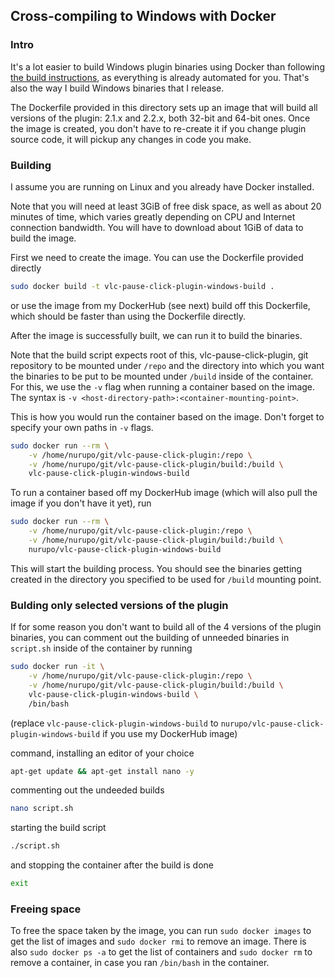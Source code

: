 ## Cross-compiling to Windows with Docker

### Intro

It's a lot easier to build Windows plugin binaries using Docker than following [the build instructions](../BUILD.md), as everything is already automated for you.
That's also the way I build Windows binaries that I release.

The Dockerfile provided in this directory sets up an image that will build all versions of the plugin: 2.1.x and 2.2.x, both 32-bit and 64-bit ones.
Once the image is created, you don't have to re-create it if you change plugin source code, it will pickup any changes in code you make.

### Building

I assume you are running on Linux and you already have Docker installed.

Note that you will need at least 3GiB of free disk space, as well as about 20 minutes of time, which varies greatly depending on CPU and Internet connection bandwidth.
You will have to download about 1GiB of data to build the image.

First we need to create the image. You can use the Dockerfile provided directly

```bash
sudo docker build -t vlc-pause-click-plugin-windows-build .
```

or use the image from my DockerHub (see next) build off this Dockerfile, which should be faster than using the Dockerfile directly.

After the image is successfully built, we can run it to build the binaries.

Note that the build script expects root of this, vlc-pause-click-plugin, git repository to be mounted under `/repo` and the directory into which you want the binaries to be put to be mounted under `/build` inside of the container.
For this, we use the `-v` flag when running a container based on the image. The syntax is `-v <host-directory-path>:<container-mounting-point>`.

This is how you would run the container based on the image. Don't forget to specify your own paths in `-v` flags.

```bash
sudo docker run --rm \
    -v /home/nurupo/git/vlc-pause-click-plugin:/repo \
    -v /home/nurupo/git/vlc-pause-click-plugin/build:/build \
    vlc-pause-click-plugin-windows-build
```

To run a container based off my DockerHub image (which will also pull the image if you don't have it yet), run

```bash
sudo docker run --rm \
    -v /home/nurupo/git/vlc-pause-click-plugin:/repo \
    -v /home/nurupo/git/vlc-pause-click-plugin/build:/build \
    nurupo/vlc-pause-click-plugin-windows-build
```

This will start the building process. You should see the binaries getting created in the directory you specified to be used for `/build` mounting point.

### Bulding only selected versions of the plugin

If for some reason you don't want to build all of the 4 versions of the plugin binaries, you can comment out the building of unneeded binaries in `script.sh` inside of the container by running

```bash
sudo docker run -it \
    -v /home/nurupo/git/vlc-pause-click-plugin:/repo \
    -v /home/nurupo/git/vlc-pause-click-plugin/build:/build \
    vlc-pause-click-plugin-windows-build \
    /bin/bash
```

(replace `vlc-pause-click-plugin-windows-build` to `nurupo/vlc-pause-click-plugin-windows-build` if you use my DockerHub image)

command, installing an editor of your choice

```bash
apt-get update && apt-get install nano -y
```

commenting out the undeeded builds

```bash
nano script.sh
```

starting the build script

```bash
./script.sh
```

and stopping the container after the build is done

```bash
exit
```

### Freeing space

To free the space taken by the image, you can run `sudo docker images` to get the list of images and `sudo docker rmi` to remove an image.
There is also `sudo docker ps -a` to get the list of containers and `sudo docker rm` to remove a container, in case you ran `/bin/bash` in the container.
